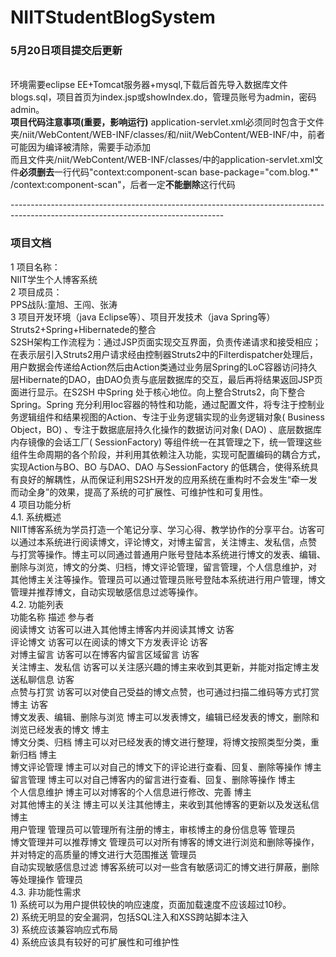 # NIITStudentBlogSystem
<h3>5月20日项目提交后更新</h3><br/>
环境需要eclipse EE+Tomcat服务器+mysql,下载后首先导入数据库文件blogs.sql，项目首页为index.jsp或showIndex.do，管理员账号为admin，密码admin。<br/>
<b>项目代码注意事项(重要，影响运行)</b>
application-servlet.xml必须同时包含于文件夹/niit/WebContent/WEB-INF/classes/和/niit/WebContent/WEB-INF/中，前者可能因为编译被清除，需要手动添加<br>
而且文件夹/niit/WebContent/WEB-INF/classes/中的application-servlet.xml文件<b>必须删去</b>一行代码"context:component-scan base-package="com.blog.*"  /context:component-scan"，后者一定<b>不能删除</b>这行代码<br/>

-----------------------------------------------------------------------------------------------------------------------------------<br>
<h3>项目文档</h3>
1	项目名称：<br/>
NIIT学生个人博客系统<br/>
2	项目成员：<br/>
PPS战队:童旭、王闯、张涛<br/>
3	项目开发环境（java Eclipse等）、项目开发技术（java Spring等）<br/>
Struts2+Spring+Hibernatede的整合<br/>
S2SH架构工作流程为：通过JSP页面实现交互界面，负责传递请求和接受相应；在表示层引入Struts2用户请求经由控制器Struts2中的Filterdispatcher处理后，用户数据会传递给Action然后由Action类通过业务层Spring的LoC容器访问持久层Hibernate的DAO，由DAO负责与底层数据库的交互，最后再将结果返回JSP页面进行显示。在S2SH 中Spring 处于核心地位。向上整合Struts2，向下整合Spring。Spring 充分利用Ioc容器的特性和功能，通过配置文件，将专注于控制业务逻辑组件和结果视图的Action、专注于业务逻辑实现的业务逻辑对象( Business Object，BO) 、专注于数据底层持久化操作的数据访问对象( DAO) 、底层数据库内存镜像的会话工厂( SessionFactory) 等组件统一在其管理之下，统一管理这些组件生命周期的各个阶段，并利用其依赖注入功能，实现可配置编码的耦合方式，实现Action与BO、BO 与DAO、DAO 与SessionFactory 的低耦合，使得系统具有良好的解耦性，从而保证利用S2SH开发的应用系统在重构时不会发生“牵一发而动全身”的效果，提高了系统的可扩展性、可维护性和可复用性。<br/>
4	项目功能分析<br/>
4.1.	系统概述<br/>
NIIT博客系统为学员打造一个笔记分享、学习心得、教学协作的分享平台。访客可以通过本系统进行阅读博文，评论博文，对博主留言，关注博主、发私信，点赞
与打赏等操作。博主可以同通过普通用户账号登陆本系统进行博文的发表、编辑、删除与浏览，博文的分类、归档，博文评论管理，留言管理，个人信息维护，对
其他博主关注等操作。管理员可以通过管理员账号登陆本系统进行用户管理，博文管理并推荐博文，自动实现敏感信息过滤等操作。<br/>
4.2.	功能列表<br/>
功能名称	                                 描述	                                                         参与者<br/>
阅读博文	                    访客可以进入其他博主博客内并阅读其博文	                                        访客<br/>
评论博文	                    访客可以在阅读的博文下方发表评论	                                             访客<br/>
对博主留言	                   访客可以在博客内留言区域留言	                                                  访客<br/>
关注博主、发私信	             访客可以关注感兴趣的博主来收到其更新，并能对指定博主发送私聊信息	                 访客<br/>
点赞与打赏	                   访客可以对使自己受益的博文点赞，也可通过扫描二维码等方式打赏博主	                 访客<br/>
博文发表、编辑、删除与浏览	    博主可以发表博文，编辑已经发表的博文，删除和浏览已经发表的博文	                   博主<br/>
博文分类、归档	               博主可以对已经发表的博文进行整理，将博文按照类型分类，重新归档	                  博主<br/>
博文评论管理	                博主可以对自己的博文下的评论进行查看、回复、删除等操作	                          博主<br/>
留言管理	                    博主可以对自己博客内的留言进行查看、回复、删除等操作	                           博主<br/>
个人信息维护	                博主可以对博客的个人信息进行修改、完善	                                         博主<br/>
对其他博主的关注	            博主可以关注其他博主，来收到其他博客的更新以及发送私信	                           博主<br/>
用户管理	                   管理员可以管理所有注册的博主，审核博主的身份信息等	                             管理员<br/>
博文管理并可以推荐博文	    管理员可以对所有博客的博文进行浏览和删除等操作，并对特定的高质量的博文进行大范围推送	 管理员<br/>
自动实现敏感信息过滤	        博客系统可以对一些含有敏感词汇的博文进行屏蔽，删除等处理操作	                    管理员<br/>
4.3.	非功能性需求<br/>
1)	系统可以为用户提供较快的响应速度，页面加载速度不应该超过10秒。<br/>
2)	系统无明显的安全漏洞，包括SQL注入和XSS跨站脚本注入<br/>
3)	系统应该兼容响应式布局<br/>
4)	系统应该具有较好的可扩展性和可维护性<br/>

